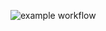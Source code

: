 ![example workflow](https://github.com/wiktorbromberek/bank-zbozowy-mvn/actions/workflows/ci2.yml/badge.svg)
